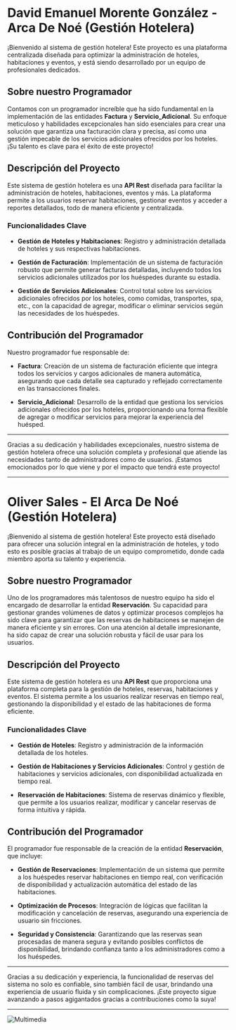 # David Emanuel Morente González - Arca De Noé (Gestión Hotelera)
 
¡Bienvenido al sistema de gestión hotelera! Este proyecto es una plataforma centralizada diseñada para optimizar la administración de hoteles, habitaciones y eventos, y está siendo desarrollado por un equipo de profesionales dedicados.
 
## Sobre nuestro Programador
 
Contamos con un programador increíble que ha sido fundamental en la implementación de las entidades **Factura** y **Servicio_Adicional**. Su enfoque meticuloso y habilidades excepcionales han sido esenciales para crear una solución que garantiza una facturación clara y precisa, así como una gestión impecable de los servicios adicionales ofrecidos por los hoteles. ¡Su talento es clave para el éxito de este proyecto!
 
## Descripción del Proyecto
 
Este sistema de gestión hotelera es una **API Rest** diseñada para facilitar la administración de hoteles, habitaciones, eventos y más. La plataforma permite a los usuarios reservar habitaciones, gestionar eventos y acceder a reportes detallados, todo de manera eficiente y centralizada.
 
### Funcionalidades Clave
 
- **Gestión de Hoteles y Habitaciones**: Registro y administración detallada de hoteles y sus respectivas habitaciones.

- **Gestión de Facturación**: Implementación de un sistema de facturación robusto que permite generar facturas detalladas, incluyendo todos los servicios adicionales utilizados por los huéspedes durante su estadía.

- **Gestión de Servicios Adicionales**: Control total sobre los servicios adicionales ofrecidos por los hoteles, como comidas, transportes, spa, etc., con la capacidad de agregar, modificar o eliminar servicios según las necesidades de los huéspedes.
 
## Contribución del Programador
 
Nuestro programador fue responsable de:

- **Factura**: Creación de un sistema de facturación eficiente que integra todos los servicios y cargos adicionales de manera automática, asegurando que cada detalle sea capturado y reflejado correctamente en las transacciones finales.

- **Servicio_Adicional**: Desarrollo de la entidad que gestiona los servicios adicionales ofrecidos por los hoteles, proporcionando una forma flexible de agregar o modificar servicios para mejorar la experiencia del huésped.
 
---
 
Gracias a su dedicación y habilidades excepcionales, nuestro sistema de gestión hotelera ofrece una solución completa y profesional que atiende las necesidades tanto de administradores como de usuarios. ¡Estamos emocionados por lo que viene y por el impacto que tendrá este proyecto!
 
---
 
# Oliver Sales - El Arca De Noé (Gestión Hotelera)
 
¡Bienvenido al sistema de gestión hotelera! Este proyecto está diseñado para ofrecer una solución integral en la administración de hoteles, y todo esto es posible gracias al trabajo de un equipo comprometido, donde cada miembro aporta su talento y experiencia.
 
## Sobre nuestro Programador
 
Uno de los programadores más talentosos de nuestro equipo ha sido el encargado de desarrollar la entidad **Reservación**. Su capacidad para gestionar grandes volúmenes de datos y optimizar procesos complejos ha sido clave para garantizar que las reservas de habitaciones se manejen de manera eficiente y sin errores. Con una atención al detalle impresionante, ha sido capaz de crear una solución robusta y fácil de usar para los usuarios.
 
## Descripción del Proyecto
 
Este sistema de gestión hotelera es una **API Rest** que proporciona una plataforma completa para la gestión de hoteles, reservas, habitaciones y eventos. El sistema permite a los usuarios realizar reservas en tiempo real, gestionando la disponibilidad y el estado de las habitaciones de forma eficiente.
 
### Funcionalidades Clave
 
- **Gestión de Hoteles**: Registro y administración de la información detallada de los hoteles.

- **Gestión de Habitaciones y Servicios Adicionales**: Control y gestión de habitaciones y servicios adicionales, con disponibilidad actualizada en tiempo real.

- **Reservación de Habitaciones**: Sistema de reservas dinámico y flexible, que permite a los usuarios realizar, modificar y cancelar reservas de forma intuitiva y rápida.
 
## Contribución del Programador
 
El programador fue responsable de la creación de la entidad **Reservación**, que incluye:

- **Gestión de Reservaciones**: Implementación de un sistema que permite a los huéspedes reservar habitaciones en tiempo real, con verificación de disponibilidad y actualización automática del estado de las habitaciones.

- **Optimización de Procesos**: Integración de lógicas que facilitan la modificación y cancelación de reservas, asegurando una experiencia de usuario sin fricciones.

- **Seguridad y Consistencia**: Garantizando que las reservas sean procesadas de manera segura y evitando posibles conflictos de disponibilidad, brindando confianza tanto a los administradores como a los huéspedes.
 
---
 
Gracias a su dedicación y experiencia, la funcionalidad de reservas del sistema no solo es confiable, sino también fácil de usar, brindando una experiencia de usuario fluida y sin complicaciones. ¡Este proyecto sigue avanzando a pasos agigantados gracias a contribuciones como la suya!
 
---

 ![Multimedia](https://github.com/user-attachments/assets/40b7a8d6-6c11-40a5-b6ed-6b389552ab96)
